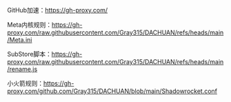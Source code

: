GitHub加速：https://gh-proxy.com/

Meta内核规则：https://gh-proxy.com/raw.githubusercontent.com/Gray315/DACHUAN/refs/heads/main/Meta.ini

SubStore脚本：https://gh-proxy.com/raw.githubusercontent.com/Gray315/DACHUAN/refs/heads/main/rename.js

小火箭规则：https://gh-proxy.com/github.com/Gray315/DACHUAN/blob/main/Shadowrocket.conf
